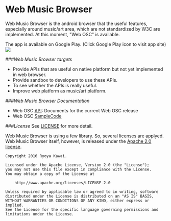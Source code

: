 # Web Music Browser

Web Music Browser is  the android browser that the useful features, especially around music/art area, which are not standardized by W3C are implemented. At this moment, "Web OSC" is available.

The app is available on Google Play. (Click Google Play icon to visit app site)   
<a href="https://play.google.com/store/apps/details?id=io.webmusic.webmusicbrowser" target="_blank"><img src="https://play.google.com/intl/en_us/badges/images/badge_new.png"></a>

###*Web Music Browser targets*
  * Provide APIs that are useful on native platform but not yet implemented in web browser.
  * Provide sandbox to developers to use these APIs.
  * To see whether the APIs is really useful.
  * Improve web platform as music/art platform. 

###*Web Music Browser Documentation*
  * Web OSC [API](https://docs.google.com/document/d/1ChmdATOgjkT4cAz_JiG76WvSOXrEvBvzr0GB8UpsaRA/edit): Documents for the current Web OSC release
  * Web OSC [SampleCode](https://github.com/ryoyakawai/WebMusicBrowser/blob/master/mobile/src/main/assets/sample.html)

###*License*
See [LICENSE](https://raw.githubusercontent.com/ryoyakawai/WebMusicBrowser/master/LICENSE) for more detail.

Web Music Browser is using a few library. So, several licenses are applyed. 
Web Music Browser itself, however, is released under the [Apache 2.0 license](LICENSE).

```
Copyright 2016 Ryoya Kawai.

Licensed under the Apache License, Version 2.0 (the "License");
you may not use this file except in compliance with the License.
You may obtain a copy of the License at

    http://www.apache.org/licenses/LICENSE-2.0

Unless required by applicable law or agreed to in writing, software
distributed under the License is distributed on an "AS IS" BASIS,
WITHOUT WARRANTIES OR CONDITIONS OF ANY KIND, either express or implied.
See the License for the specific language governing permissions and
limitations under the License.
```
